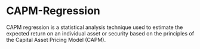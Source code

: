 # CAPM-Regression
CAPM regression is a statistical analysis technique used to estimate the expected return on an individual asset or security based on the principles of the Capital Asset Pricing Model (CAPM).
